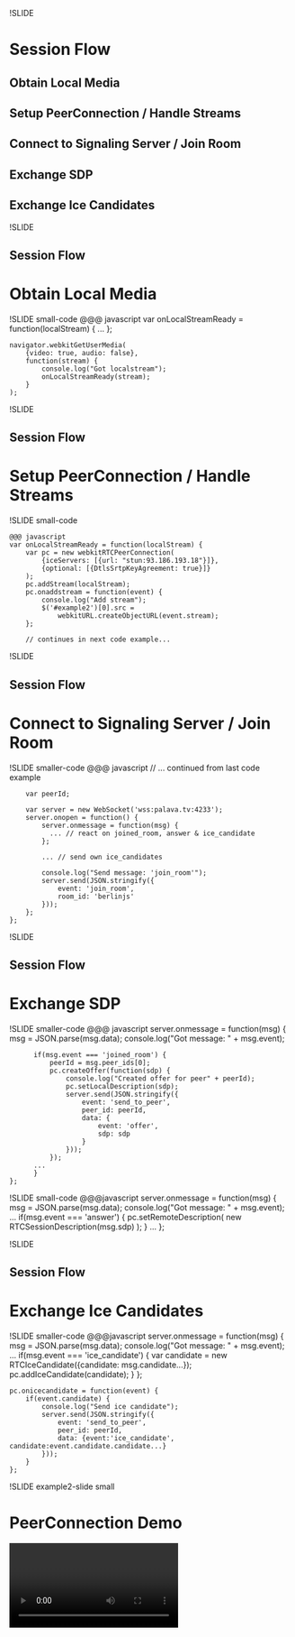 !SLIDE

# Session Flow
## Obtain Local Media
## Setup PeerConnection / Handle Streams
## Connect to Signaling Server / Join Room
## Exchange SDP
## Exchange Ice Candidates


!SLIDE

## Session Flow
# Obtain Local Media

!SLIDE small-code
    @@@ javascript
    var onLocalStreamReady = function(localStream) {
        ...
    };

    navigator.webkitGetUserMedia(
        {video: true, audio: false},
        function(stream) {
            console.log("Got localstream");
            onLocalStreamReady(stream);
        }
    );

!SLIDE

## Session Flow
# Setup PeerConnection / Handle Streams

!SLIDE small-code

    @@@ javascript
    var onLocalStreamReady = function(localStream) {
        var pc = new webkitRTCPeerConnection(
            {iceServers: [{url: "stun:93.186.193.18"}]},
            {optional: [{DtlsSrtpKeyAgreement: true}]}
        );
        pc.addStream(localStream);
        pc.onaddstream = function(event) {
            console.log("Add stream");
            $('#example2')[0].src =
                webkitURL.createObjectURL(event.stream);
        };

        // continues in next code example...

!SLIDE

## Session Flow
# Connect to Signaling Server / Join Room

!SLIDE smaller-code
    @@@ javascript
        // ... continued from last code example

        var peerId;

        var server = new WebSocket('wss:palava.tv:4233');
        server.onopen = function() {
            server.onmessage = function(msg) {
              ... // react on joined_room, answer & ice_candidate
            };

            ... // send own ice_candidates

            console.log("Send message: 'join_room'");
            server.send(JSON.stringify({
                event: 'join_room',
                room_id: 'berlinjs'
            }));
        };
    };

!SLIDE

## Session Flow
# Exchange SDP

!SLIDE smaller-code
    @@@ javascript
    server.onmessage = function(msg) {
          msg = JSON.parse(msg.data);
          console.log("Got message: " + msg.event);

          if(msg.event === 'joined_room') {
              peerId = msg.peer_ids[0];
              pc.createOffer(function(sdp) {
                  console.log("Created offer for peer" + peerId);
                  pc.setLocalDescription(sdp);
                  server.send(JSON.stringify({
                      event: 'send_to_peer',
                      peer_id: peerId,
                      data: {
                          event: 'offer',
                          sdp: sdp
                      }
                  }));
              });
          ...
          }
    };

!SLIDE small-code
    @@@javascript
    server.onmessage = function(msg) {
          msg = JSON.parse(msg.data);
          console.log("Got message: " + msg.event);
          ...
          if(msg.event === 'answer') {
              pc.setRemoteDescription(
                  new RTCSessionDescription(msg.sdp)
              );
          }
          ...
    };

!SLIDE

## Session Flow
# Exchange Ice Candidates

!SLIDE smaller-code
    @@@javascript
    server.onmessage = function(msg) {
        msg = JSON.parse(msg.data);
        console.log("Got message: " + msg.event);
        ...
        if(msg.event === 'ice_candidate') {
            var candidate = new RTCIceCandidate({candidate: msg.candidate...});
            pc.addIceCandidate(candidate);
        }
    };

    pc.onicecandidate = function(event) {
        if(event.candidate) {
            console.log("Send ice candidate");
            server.send(JSON.stringify({
                event: 'send_to_peer',
                peer_id: peerId,
                data: {event:'ice_candidate', candidate:event.candidate.candidate...}
            }));
        }
    };


!SLIDE example2-slide small

# PeerConnection Demo

<div align="center" id="warning"></div>
<video id="example2" autoplay="autoplay" />

<script>
// This example code joins the berlinjs room on the palava rtc server
// It requires the other peer to already be present in the room
// Only works in Chrome
$(".example2-slide").bind("showoff:show", function() {
  var onLocalStreamReady = function(localStream) {
      var pc = new webkitRTCPeerConnection({iceServers: [{url: "stun:93.186.193.18"}]}, {"optional": [{"DtlsSrtpKeyAgreement": true}]});
      var server = new WebSocket('wss:palava.tv:4233');

      pc.addStream(localStream);
      pc.onaddstream = function(event) {
          console.log("Add stream");
          $('#example2')[0].src = webkitURL.createObjectURL(event.stream);
      };
      var peerId;

      server.onopen = function() {
          server.onmessage = function(msg) {
              msg = JSON.parse(msg.data);
              console.log("Got message: " + msg.event);

              if(msg.event === 'joined_room') {
                  if(msg.peer_ids.length === 0) {
                    $('#warning').html('Nobody is in <a href="https://palava.tv/berlinjs">https://palava.tv/berlinjs</a>, so this demo won\'t work!');
                    server.close();
                    return null;
                  }
                  peerId = msg.peer_ids[0];
                  pc.createOffer(function(sdp) {
                      console.log("Created offer for peer" + peerId);
                      pc.setLocalDescription(sdp);
                      server.send(JSON.stringify({
                          event: 'send_to_peer',
                          peer_id: msg.peer_ids[0],
                          data: {
                              event: 'offer',
                              sdp: sdp
                          }
                      }));
                  });
              }

              if(msg.event === 'answer') {
                  pc.setRemoteDescription(new RTCSessionDescription(msg.sdp));
              }

              if(msg.event === 'ice_candidate') {
                  var candidate = new RTCIceCandidate({candidate: msg.candidate, sdpMLineIndex: msg.sdpmlineindex, sdpMid: msg.sdpmid});
                  pc.addIceCandidate(candidate);
              }
          };

          pc.onicecandidate = function(event) {
              if(event.candidate) {
                  console.log("Send ice candidate");
                  server.send(JSON.stringify({
                      event: 'send_to_peer',
                      peer_id: peerId,
                      data: {
                          event: 'ice_candidate',
                          label: event.candidate.label,
                          sdpmlineindex: event.candidate.sdpMLineIndex,
                          sdpmid: event.candidate.sdpMid,
                          candidate: event.candidate.candidate
                      }
                  }));
              }
          };

          console.log("Send message: 'join_room'");
          server.send(JSON.stringify({
              event: 'join_room',
              room_id: 'berlinjs'
          }));
      };
  };

  navigator.webkitGetUserMedia(
      {video: true, audio: false},
      function(stream) {
          console.log("Got localstream");
          onLocalStreamReady(stream);
      }
  );
});
</script>
